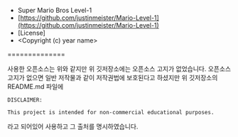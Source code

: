 - Super Mario Bros Level-1
- [https://github.com/justinmeister/Mario-Level-1](https://github.com/justinmeister/Mario-Level-1)
- [License]
- <Copyright (c) year name>

==============

사용한 오픈소스는 위와 같지만 위 깃저장소에는 오픈소스 고지가 없었습니다.
오픈소스 고지가 없으면 일반 저작물과 같이 저작권법에 보호된다고 하셨지만 위 깃저장소의 README.md 파일에 

    DISCLAIMER:

    This project is intended for non-commercial educational purposes.

라고 되어있어 사용하고 그 출처를 명시하였습니다.

